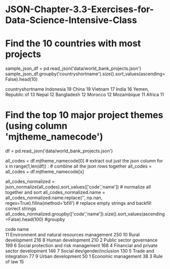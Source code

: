 # JSON-Chapter-3.3-Exercises-for-Data-Science-Intensive-Class

# Find the 10 countries with most projects
sample_json_df = pd.read_json('data/world_bank_projects.json')
sample_json_df.groupby('countryshortname').size().sort_values(ascending=False).head(10)

countryshortname
Indonesia             19
China                 19
Vietnam               17
India                 16
Yemen, Republic of    13
Nepal                 12
Bangladesh            12
Morocco               12
Mozambique            11
Africa                11




# Find the top 10 major project themes (using column 'mjtheme_namecode')
df = pd.read_json('data/world_bank_projects.json')

all_codes = df.mjtheme_namecode[0]    # extract out just the json column
for x in range(1,len(df)) :           # combine all the json rows together
    all_codes = all_codes + df.mjtheme_namecode[x]  
    
all_codes_normalized = json_normalize(all_codes).sort_values(['code','name']) # normalize all together and sort
all_codes_normalized.name = all_codes_normalized.name.replace('', np.nan, regex=True).fillna(method='bfill') # replace empty strings and backfill correct strings
all_codes_normalized.groupby(['code','name']).size().sort_values(ascending=False).head(100)  #groupby

code  name                                        
11    Environment and natural resources management    250
10    Rural development                               216
8     Human development                               210
2     Public sector governance                        199
6     Social protection and risk management           168
4     Financial and private sector development        146
7     Social dev/gender/inclusion                     130
5     Trade and integration                            77
9     Urban development                                50
1     Economic management                              38
3     Rule of law                                      15



